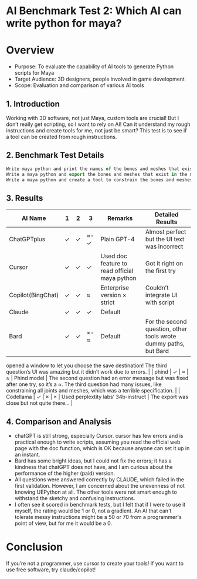 # AI Benchmark Test 2: Which AI can write python for maya?

# **Overview**

- Purpose: To evaluate the capability of AI tools to generate Python
scripts for Maya
- Target Audience: 3D designers, people involved in game
development
- Scope: Evaluation and comparison of various AI tools

## **1. Introduction**

Working with 3D software, not just Maya, custom tools are crucial!
But I don’t really get scripting, so I want to rely on AI! Can it
understand my rough instructions and create tools for me, not just be
smart? This test is to see if a tool can be created from rough
instructions.

## **2. Benchmark Test Details**

```jsx
Write maya python and print the names of the bones and meshes that exist in the maya scene.
Write a maya python and export the bones and meshes that exist in the maya scene as a ma file.
Write a maya python and create a tool to constrain the bones and meshes that exist in the maya scene.
```

## **3. Results**

| AI Name | 1 | 2 | 3 | Remarks | Detailed Results |
| --- | --- | --- | --- | --- | --- |
| ChatGPTplus | ✓ | ✓ | ≈-✓ | Plain GPT-4 | Almost perfect but the UI text was incorrect |
| Cursor | ✓ | ✓ | ✓ | Used doc feature to read official maya python | Got it right on the first try |
| Copilot(BingChat) | ✓ | ✓ | ≈ | Enterprise version × strict | Couldn’t integrate UI with script |
| Claude | ✓ | ✓ | ✓ | Default |  |
| Bard | ✓ | ✓ | ×-≈ | Default | For the second question, other tools wrote dummy paths, but Bard
opened a window to let you choose the save destination! The third
question’s UI was amazing but it didn’t work due to errors. |
| phind | ✓ | ≈ | ≈ | Phind model | The second question had an error message but was fixed after one
try, so it’s a ≈. The third question had many issues, like constraining
all joints and meshes, which was a terrible specification. |
| Codellama | ✓ | × | × | Used perplextity labs’ 34b-instruct | The export was close but not quite there… |

## **4. Comparison and Analysis**

- chatGPT is still strong, especially Cursor. cursor has few errors and is practical enough to write scripts, assuming you read the official web page with the doc function, which is OK because anyone can set it up in an instant.
- Bard has some bright ideas, but I could not fix the errors; it has a kindness that chatGPT does not have, and I am curious about the performance of the higher (paid) version.
- All questions were answered correctly by CLAUDE, which failed in the first validation. However, I am concerned about the unevenness of not knowing UEPython at all. The other tools were not smart enough to withstand the sketchy and confusing instructions.
- I often see it scored in benchmark tests, but I felt that if I were to use it myself, the rating would be 1 or 0, not a gradient. An AI that can't tolerate messy instructions might be a 50 or 70 from a programmer's point of view, but for me it would be a 0.

# **Conclusion**

If you’re not a programmer, use cursor to create your tools!
If you want to use free software, try claude/copilot!
